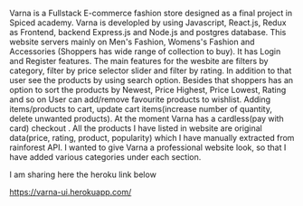 Varna is a Fullstack E-commerce fashion store designed as a final project in Spiced academy.
Varna is developled by using Javascript, React.js, Redux as Frontend, backend Express.js and Node.js and postgres database.
This website servers mainly on Men's Fashion, Womens's Fashion and Accessories (Shoppers has wide range of collection to buy).
It has Login and Register features.
The main features for the wesbite are  filters by category, filter by price selector slider and filter by rating.
In addition to that user see the products by using search option.
Besides that shoppers has an option to sort the products by Newest, Price Highest, Price Lowest, Rating and so on
User can add/remove favourite products to wishlist.
Adding items/products to cart, update cart items(increase number of quantity, delete unwanted products).
At the moment Varna has a cardless(pay with card) checkout .
All the products I have listed in website are original data(price, rating, product, popularity) which I have manually extracted from rainforest API.
I wanted to give Varna a professional website look, so that I have added various categories under each section.



I am sharing here the heroku link below

https://varna-ui.herokuapp.com/

